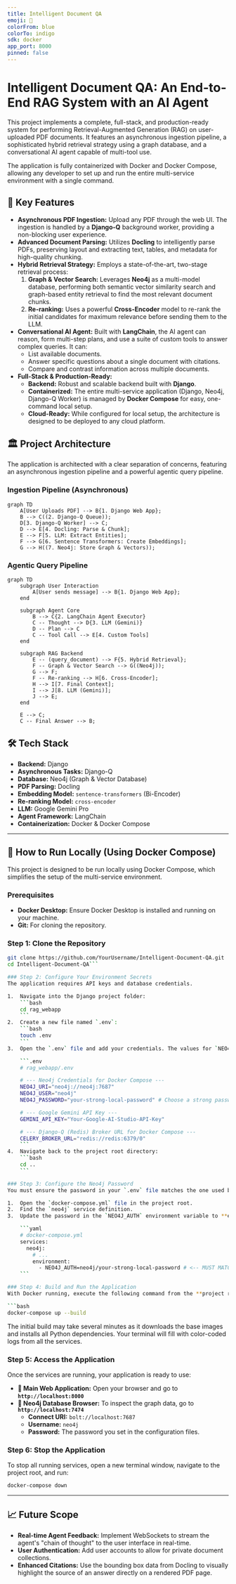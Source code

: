 ```yaml
---
title: Intelligent Document QA
emoji: 📄
colorFrom: blue
colorTo: indigo
sdk: docker
app_port: 8000
pinned: false
---
```

# Intelligent Document QA: An End-to-End RAG System with an AI Agent

This project implements a complete, full-stack, and production-ready system for performing Retrieval-Augmented Generation (RAG) on user-uploaded PDF documents. It features an asynchronous ingestion pipeline, a sophisticated hybrid retrieval strategy using a graph database, and a conversational AI agent capable of multi-tool use.

The application is fully containerized with Docker and Docker Compose, allowing any developer to set up and run the entire multi-service environment with a single command.

## 🌟 Key Features

-   **Asynchronous PDF Ingestion:** Upload any PDF through the web UI. The ingestion is handled by a **Django-Q** background worker, providing a non-blocking user experience.
-   **Advanced Document Parsing:** Utilizes **Docling** to intelligently parse PDFs, preserving layout and extracting text, tables, and metadata for high-quality chunking.
-   **Hybrid Retrieval Strategy:** Employs a state-of-the-art, two-stage retrieval process:
    1.  **Graph & Vector Search:** Leverages **Neo4j** as a multi-model database, performing both semantic vector similarity search and graph-based entity retrieval to find the most relevant document chunks.
    2.  **Re-ranking:** Uses a powerful **Cross-Encoder** model to re-rank the initial candidates for maximum relevance before sending them to the LLM.
-   **Conversational AI Agent:** Built with **LangChain**, the AI agent can reason, form multi-step plans, and use a suite of custom tools to answer complex queries. It can:
    -   List available documents.
    -   Answer specific questions about a single document with citations.
    -   Compare and contrast information across multiple documents.
-   **Full-Stack & Production-Ready:**
    -   **Backend:** Robust and scalable backend built with **Django**.
    -   **Containerized:** The entire multi-service application (Django, Neo4j, Django-Q Worker) is managed by **Docker Compose** for easy, one-command local setup.
    -   **Cloud-Ready:** While configured for local setup, the architecture is designed to be deployed to any cloud platform.

## 🏛️ Project Architecture

The application is architected with a clear separation of concerns, featuring an asynchronous ingestion pipeline and a powerful agentic query pipeline.

### Ingestion Pipeline (Asynchronous)

```mermaid
graph TD
    A[User Uploads PDF] --> B{1. Django Web App};
    B --> C((2. Django-Q Queue));
    D[3. Django-Q Worker] --> C;
    D --> E[4. Docling: Parse & Chunk];
    E --> F[5. LLM: Extract Entities];
    F --> G[6. Sentence Transformers: Create Embeddings];
    G --> H((7. Neo4j: Store Graph & Vectors));
```

### Agentic Query Pipeline

```mermaid
graph TD
    subgraph User Interaction
        A[User sends message] --> B{1. Django Web App};
    end

    subgraph Agent Core
        B --> C{2. LangChain Agent Executor}
        C -- Thought --> D{3. LLM (Gemini)}
        D -- Plan --> C
        C -- Tool Call --> E[4. Custom Tools]
    end

    subgraph RAG Backend
        E -- (query_document) --> F{5. Hybrid Retrieval};
        F -- Graph & Vector Search --> G((Neo4j));
        G --> F;
        F -- Re-ranking --> H[6. Cross-Encoder];
        H --> I[7. Final Context];
        I --> J[8. LLM (Gemini)];
        J --> E;
    end
    
    E --> C;
    C -- Final Answer --> B;
```

## 🛠️ Tech Stack

-   **Backend:** Django
-   **Asynchronous Tasks:** Django-Q
-   **Database:** Neo4j (Graph & Vector Database)
-   **PDF Parsing:** Docling
-   **Embedding Model:** `sentence-transformers` (Bi-Encoder)
-   **Re-ranking Model:** `cross-encoder`
-   **LLM:** Google Gemini Pro
-   **Agent Framework:** LangChain
-   **Containerization:** Docker & Docker Compose

---

## 🚀 How to Run Locally (Using Docker Compose)

This project is designed to be run locally using Docker Compose, which simplifies the setup of the multi-service environment.

### Prerequisites
-   **Docker Desktop:** Ensure Docker Desktop is installed and running on your machine.
-   **Git:** For cloning the repository.

### Step 1: Clone the Repository
```bash
git clone https://github.com/YourUsername/Intelligent-Document-QA.git
cd Intelligent-Document-QA```

### Step 2: Configure Your Environment Secrets
The application requires API keys and database credentials.

1.  Navigate into the Django project folder:
    ```bash
    cd rag_webapp
    ```
2.  Create a new file named `.env`:
    ```bash
    touch .env
    ```
3.  Open the `.env` file and add your credentials. The values for `NEO4J_URI` and `CELERY_BROKER_URL` are specifically for the Docker Compose setup and should be copied exactly.

    ```.env
    # rag_webapp/.env

    # --- Neo4j Credentials for Docker Compose ---
    NEO4J_URI="neo4j://neo4j:7687"
    NEO4J_USER="neo4j"
    NEO4J_PASSWORD="your-strong-local-password" # Choose a strong password

    # --- Google Gemini API Key ---
    GEMINI_API_KEY="Your-Google-AI-Studio-API-Key"

    # --- Django-Q (Redis) Broker URL for Docker Compose ---
    CELERY_BROKER_URL="redis://redis:6379/0" 
    ```
4.  Navigate back to the project root directory:
    ```bash
    cd ..
    ```

### Step 3: Configure the Neo4j Password
You must ensure the password in your `.env` file matches the one used by the Neo4j container.

1.  Open the `docker-compose.yml` file in the project root.
2.  Find the `neo4j` service definition.
3.  Update the password in the `NEO4J_AUTH` environment variable to **exactly match** the `NEO4J_PASSWORD` you set in your `.env` file.

    ```yaml
    # docker-compose.yml
    services:
      neo4j:
        # ...
        environment:
          - NEO4J_AUTH=neo4j/your-strong-local-password # <-- MUST MATCH .env
    ```

### Step 4: Build and Run the Application
With Docker running, execute the following command from the **project root directory** (the one with `docker-compose.yml`). This single command will build your Django image and start all four services (Neo4j, Redis, Django, and the Django-Q worker).

```bash
docker-compose up --build
```

The initial build may take several minutes as it downloads the base images and installs all Python dependencies. Your terminal will fill with color-coded logs from all the services.

### Step 5: Access the Application
Once the services are running, your application is ready to use:

-   **🧠 Main Web Application:** Open your browser and go to **`http://localhost:8000`**
-   **🐘 Neo4j Database Browser:** To inspect the graph data, go to **`http://localhost:7474`**
    -   **Connect URI:** `bolt://localhost:7687`
    -   **Username:** `neo4j`
    -   **Password:** The password you set in the configuration files.

### Step 6: Stop the Application
To stop all running services, open a new terminal window, navigate to the project root, and run:
```bash
docker-compose down
```

---

## 📈 Future Scope
-   **Real-time Agent Feedback:** Implement WebSockets to stream the agent's "chain of thought" to the user interface in real-time.
-   **User Authentication:** Add user accounts to allow for private document collections.
-   **Enhanced Citations:** Use the bounding box data from Docling to visually highlight the source of an answer directly on a rendered PDF page.
